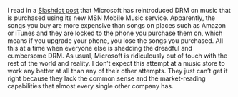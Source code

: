 I read in a [Slashdot post](http://slashdot.org/article.pl?sid=09/01/22/1914201&from=rss) that Microsoft has reintroduced DRM on music that is purchased using its new MSN Mobile Music service. Apparently, the songs you buy are more expensive than songs on places such as Amazon or iTunes and they are locked to the phone you purchase them on, which means if you upgrade your phone, you lose the songs you purchased. All this at a time when everyone else is shedding the dreadful and cumbersome DRM. As usual, Microsoft is ridiculously out of touch with the rest of the world and reality. I don’t expect this attempt at a music store to work any better at all than any of their other attempts. They just can’t get it right because they lack the common sense and the market-reading capabilities that almost every single other company has.